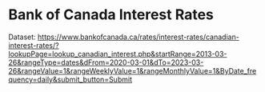 # Bank of Canada Interest Rates

Dataset: https://www.bankofcanada.ca/rates/interest-rates/canadian-interest-rates/?lookupPage=lookup_canadian_interest.php&startRange=2013-03-26&rangeType=dates&dFrom=2020-03-01&dTo=2023-03-26&rangeValue=1&rangeWeeklyValue=1&rangeMonthlyValue=1&ByDate_frequency=daily&submit_button=Submit
